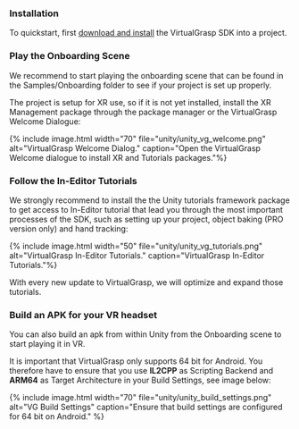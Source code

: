 ### Installation

To quickstart, first [download and install](downloading-the-virtualgrasp-plugin-for-unity) the VirtualGrasp SDK into a project.

### Play the Onboarding Scene

We recommend to start playing the onboarding scene that can be found in the Samples/Onboarding folder to see if your project is set up properly. 

The project is setup for XR use, so if it is not yet installed, install the XR Management package through the package manager or the VirtualGrasp Welcome Dialogue: 

{% include image.html width="70" file="unity/unity_vg_welcome.png" alt="VirtualGrasp Welcome Dialog." caption="Open the VirtualGrasp Welcome dialogue to install XR and Tutorials packages."%}

### Follow the In-Editor Tutorials

We strongly recommend to install the the Unity tutorials framework package to get access to In-Editor tutorial that lead you through the most important processes of the SDK, such as setting up your project, object baking (PRO version only) and hand tracking:

{% include image.html width="50" file="unity/unity_vg_tutorials.png" alt="VirtualGrasp In-Editor Tutorials." caption="VirtualGrasp In-Editor Tutorials."%}

With every new update to VirtualGrasp, we will optimize and expand those tutorials.

### Build an APK for your VR headset

You can also build an apk from within Unity from the Onboarding scene to start playing it in VR.

It is important that VirtualGrasp only supports 64 bit for Android. You therefore have to ensure that you use **IL2CPP** as Scripting Backend and **ARM64** as Target Architecture in your Build Settings, see image below:

{% include image.html width="70" file="unity/unity_build_settings.png" alt="VG Build Settings" caption="Ensure that build settings are configured for 64 bit on Android." %}

<!--

### A First Look at the Hand Model

### Customized Avatars and Hand Models

**In Pro-versions of VG,** you can replace this model by any other skinned mesh renderer that you import into the scene.

In this case, you potentially need to create and configure a new [VG_HandProfile](unity_component_vghandprofile.1.4.0.html) for your model, and link it into its place under Avatars → HandProfile. 
In addition, there are certain conditions on which kind of skeletal meshes are supported, and check out [Gleechi hand model standard](avatars.1.4.0.html#hand-model-standard) for details. 

We recommend you to include both left and right hands in one avatar model like in Gleechi's avatar model. But if you do have two separate models for left and right hands, you can set it up following [separate hand models](avatars.1.4.0.html#separate-hand-models). 

More about the use of custom hand models and configuring them is described in [Avatars](avatars.1.4.0.html).
-->

<!--
### Make an Object Interactable in a Few Seconds

To make a GameObject {% include tooltip.html tooltip="VGInteractable" text="interactable" %} you simply add an active [VG_Articulation](unity_component_vgarticulation.1.4.0.html) component to it.

### Conditions for Interactable Objects

The following two conditions have to be met:

1. The {% include tooltip.html tooltip="GameObject" text="GameObject" %} must have a MeshRenderer component (representing the actual 3D shape data) assigned to it.
2. The source of that MeshRenderer must have the "Read/Write enabled" checkbox checked in the model inspector. You can either do that manually or use the "VirtualGrasp → Make Interactables Readable" helper function after you have equipped your objects with VG_Articulations.

Only the MeshRenderer on that {% include tooltip.html tooltip="GameObject" text="GameObject" %} will be interactable, i.e. no MeshRenderers in the hierarchy below it.

The {% include tooltip.html tooltip="GameObject" text="GameObject" %} will be made {% include tooltip.html tooltip="VGInteractable" text="interactable" %} with the hands through VG's [object articulation](object_articulation.1.4.0.html) feature. 

However, if you also want to get natural grasps then a preprocessing step called [object baking](object_baking.1.4.0.html) is needed.
-->

<!--
### Customizing Layers and Component Names

VirtualGrasp is using names to identify which objects are marked as {% include tooltip.html tooltip="VGInteractable" text="interactable" %}. You can customize component and layer names in MyVirtualGrasp → Object Identifiers. 
"VG_Articulation" is a default entry, but this method also allows you to quickly adjust your project if you already have a layer or a component that marks your {% include tooltip.html tooltip="VGInteractable" text="interactable" %} objects.

{% include image.html file="unity/unity_object_identifiers.png" alt="Unity Object Identifiers." caption="VG will use the Object Identifier list to browse components and layers for interactable objects."%}
-->
